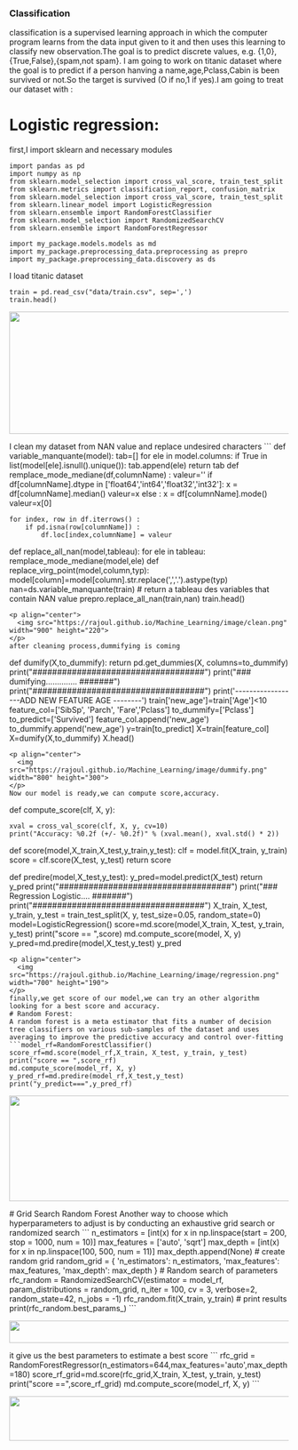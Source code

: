 ### Classification
classification is a supervised learning approach in which the computer program learns from the data input given to it and then
uses this learning to classify new observation.The goal is to predict discrete values, e.g. {1,0},{True,False},{spam,not spam}.
I am going to work on titanic dataset where the goal is to predict if a person hanving a name,age,Pclass,Cabin is been survived
or not.So the target is survived (O if no,1 if yes).I am going to treat our dataset with :
# Logistic regression:
first,I import sklearn and necessary modules
```
import pandas as pd
import numpy as np
from sklearn.model_selection import cross_val_score, train_test_split
from sklearn.metrics import classification_report, confusion_matrix
from sklearn.model_selection import cross_val_score, train_test_split
from sklearn.linear_model import LogisticRegression
from sklearn.ensemble import RandomForestClassifier
from sklearn.model_selection import RandomizedSearchCV
from sklearn.ensemble import RandomForestRegressor

import my_package.models.models as md
import my_package.preprocessing_data.preprocessing as prepro
import my_package.preprocessing_data.discovery as ds
```
I load titanic dataset
```
train = pd.read_csv("data/train.csv", sep=',')
train.head()
```
<p align="center">
  <img src="https://rajoul.github.io/Machine_Learning/image/head.png" width="860" height="220">
</p>
I clean my dataset from NAN value and replace undesired characters
```
def variable_manquante(model):
    tab=[]
    for ele in model.columns:
        if True in list(model[ele].isnull().unique()):
            tab.append(ele)     
    return tab
def remplace_mode_mediane(df,columnName) :
    valeur=''
    if df[columnName].dtype in ['float64','int64','float32','int32']:
        x = df[columnName].median()
        valeur=x
    else :
        x = df[columnName].mode()
        valeur=x[0]
        
    for index, row in df.iterrows() :
        if pd.isna(row[columnName]) :
            df.loc[index,columnName] = valeur
def replace_all_nan(model,tableau):
	for ele in tableau:
		remplace_mode_mediane(model,ele)
def replace_virg_point(model,column,typ):
	model[column]=model[column].str.replace(',','.').astype(typ)
nan=ds.variable_manquante(train) # return a tableau des variables that contain NAN value
prepro.replace_all_nan(train,nan)
train.head()
```
<p align="center">
  <img src="https://rajoul.github.io/Machine_Learning/image/clean.png" width="900" height="220">
</p>
after cleaning process,dummifying is coming
```
def dumify(X,to_dummify):
    return pd.get_dummies(X, columns=to_dummify)
print("###################################")
print("### dumifying.............. #######")
print("###################################")
print('------------------ADD NEW FEATURE AGE --------')
train['new_age']=train['Age']<10
feature_col=['SibSp', 'Parch', 'Fare','Pclass']
to_dummify=['Pclass']
to_predict=['Survived']
feature_col.append('new_age')
to_dummify.append('new_age')
y=train[to_predict]
X=train[feature_col]
X=dumify(X,to_dummify)
X.head()
```
<p align="center">
  <img src="https://rajoul.github.io/Machine_Learning/image/dummify.png" width="800" height="300">
</p>
Now our model is ready,we can compute score,accuracy.
```
def compute_score(clf, X, y):
    
    xval = cross_val_score(clf, X, y, cv=10)
    print("Accuracy: %0.2f (+/- %0.2f)" % (xval.mean(), xval.std() * 2))
    
def score(model,X_train,X_test,y_train,y_test):
	clf = model.fit(X_train, y_train)
	score = clf.score(X_test, y_test)
	return score

def predire(model,X_test,y_test):
	y_pred=model.predict(X_test)
	return y_pred
print("###################################")
print("### Regression Logistic.... #######")
print("###################################")
X_train, X_test, y_train, y_test = train_test_split(X, y, test_size=0.05, random_state=0)
model=LogisticRegression()
score=md.score(model,X_train, X_test, y_train, y_test)
print("score == ",score)
md.compute_score(model, X, y)
y_pred=md.predire(model,X_test,y_test)
y_pred
```
<p align="center">
  <img src="https://rajoul.github.io/Machine_Learning/image/regression.png" width="700" height="190">
</p>
finally,we get score of our model,we can try an other algorithm looking for a best score and accuracy.
# Random Forest:
A random forest is a meta estimator that fits a number of decision tree classifiers on various sub-samples of the dataset and uses averaging to improve the predictive accuracy and control over-fitting
```model_rf=RandomForestClassifier()
score_rf=md.score(model_rf,X_train, X_test, y_train, y_test)
print("score == ",score_rf)
md.compute_score(model_rf, X, y)
y_pred_rf=md.predire(model_rf,X_test,y_test)
print("y_predict===",y_pred_rf)
```
<p align="center">
  <img src="https://rajoul.github.io/Machine_Learning/image/random.png" width="700" height="190">
</p>
# Grid Search Random Forest
Another way to choose which hyperparameters to adjust is by conducting an exhaustive grid search or randomized search
```
n_estimators = [int(x) for x in np.linspace(start = 200, stop = 1000, num = 10)]
max_features = ['auto', 'sqrt']
max_depth = [int(x) for x in np.linspace(100, 500, num = 11)]
max_depth.append(None)
# create random grid
random_grid = {
 'n_estimators': n_estimators,
 'max_features': max_features,
 'max_depth': max_depth
 }
# Random search of parameters
rfc_random = RandomizedSearchCV(estimator = model_rf, param_distributions = random_grid, n_iter = 100, cv = 3, verbose=2, random_state=42, n_jobs = -1)
rfc_random.fit(X_train, y_train)
# print results
print(rfc_random.best_params_)
```
<p align="center">
  <img src="https://rajoul.github.io/Machine_Learning/image/parameter.png" width="680" height="40">
</p>
it give us the best parameters to estimate a best score
```
rfc_grid = RandomForestRegressor(n_estimators=644,max_features='auto',max_depth=180)
score_rf_grid=md.score(rfc_grid,X_train, X_test, y_train, y_test)
print("score ==",score_rf_grid)
md.compute_score(model_rf, X, y)
```
<p align="center">
  <img src="https://rajoul.github.io/Machine_Learning/image/grid.png" width="680" height="80">
</p>







